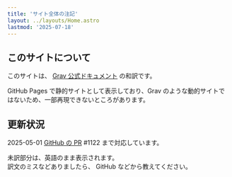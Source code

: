 ```yaml
---
title: 'サイト全体の注記'
layout: ../layouts/Home.astro
lastmod: '2025-07-18'
---
```


## このサイトについて

このサイトは、 [Grav 公式ドキュメント](https://learn.getgrav.org/) の和訳です。

GitHub Pages で静的サイトとして表示しており、Grav のような動的サイトではないため、一部再現できないところがあります。

## 更新状況

2025-05-01 [GitHub の PR](https://github.com/getgrav/grav-learn/) #1122 まで対応しています。

未訳部分は、英語のまま表示されます。  
訳文のミスなどありましたら、 GitHub などから教えてください。

